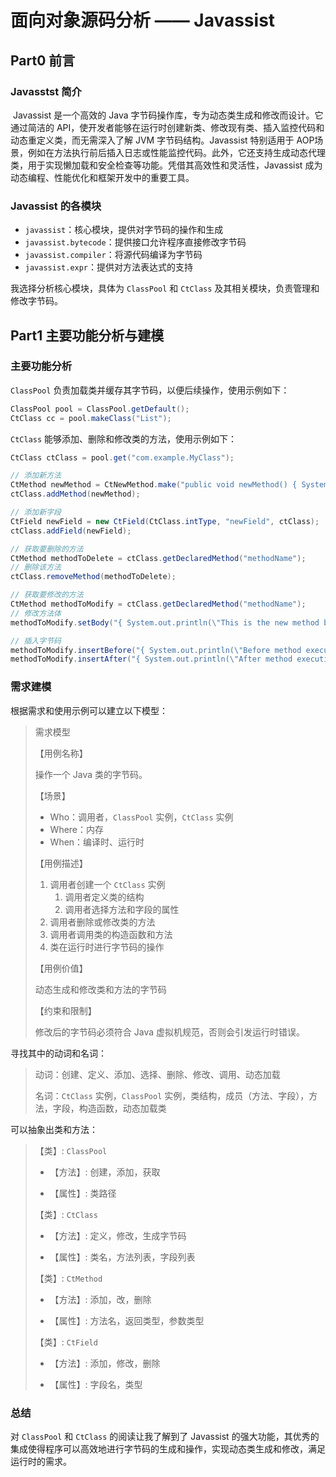 # 面向对象源码分析 —— $\text{Javassist}$

## Part0 前言

### $\text{Javasstst}$ 简介

​    $\text{Javassist}$ 是一个高效的 $\text{Java}$ 字节码操作库，专为动态类生成和修改而设计。它通过简洁的 $\text{API}$，使开发者能够在运行时创建新类、修改现有类、插入监控代码和动态重定义类，而无需深入了解 $\text{JVM}$ 字节码结构。$\text{Javassist}$ 特别适用于 AOP场景，例如在方法执行前后插入日志或性能监控代码。此外，它还支持生成动态代理类，用于实现懒加载和安全检查等功能。凭借其高效性和灵活性，$\text{Javassist}$ 成为动态编程、性能优化和框架开发中的重要工具。

### $\text{Javassist}$ 的各模块

- `javassist`：核心模块，提供对字节码的操作和生成
- `javassist.bytecode`：提供接口允许程序直接修改字节码
- `javassist.compiler`：将源代码编译为字节码
- `javassist.expr`：提供对方法表达式的支持

我选择分析核心模块，具体为 `ClassPool` 和 `CtClass` 及其相关模块，负责管理和修改字节码。

## Part1 主要功能分析与建模

### 主要功能分析

`ClassPool` 负责加载类并缓存其字节码，以便后续操作，使用示例如下：

```java
ClassPool pool = ClassPool.getDefault();
CtClass cc = pool.makeClass("List");
```

`CtClass` 能够添加、删除和修改类的方法，使用示例如下：

```java
CtClass ctClass = pool.get("com.example.MyClass");

// 添加新方法
CtMethod newMethod = CtNewMethod.make("public void newMethod() { System.out.println(\"Hello, World!\"); }", ctClass);
ctClass.addMethod(newMethod);

// 添加新字段
CtField newField = new CtField(CtClass.intType, "newField", ctClass);
ctClass.addField(newField);

// 获取要删除的方法
CtMethod methodToDelete = ctClass.getDeclaredMethod("methodName");
// 删除该方法
ctClass.removeMethod(methodToDelete);

// 获取要修改的方法
CtMethod methodToModify = ctClass.getDeclaredMethod("methodName");
// 修改方法体
methodToModify.setBody("{ System.out.println(\"This is the new method body.\"); }");

// 插入字节码
methodToModify.insertBefore("{ System.out.println(\"Before method execution\"); }");
methodToModify.insertAfter("{ System.out.println(\"After method execution\"); }");
```

### 需求建模

根据需求和使用示例可以建立以下模型：

> 需求模型
>
> 【用例名称】
>
> 操作一个 $\text{Java}$ 类的字节码。
>
> 【场景】
>
> - Who：调用者，`ClassPool` 实例，`CtClass` 实例
> - Where：内存
> - When：编译时、运行时
>
> 【用例描述】
>
> 1. 调用者创建一个 `CtClass` 实例
>     1. 调用者定义类的结构
>     2. 调用者选择方法和字段的属性
> 2. 调用者删除或修改类的方法
> 3. 调用者调用类的构造函数和方法
> 4. 类在运行时进行字节码的操作
>
> 【用例价值】
>
> 动态生成和修改类和方法的字节码
>
> 【约束和限制】
>
> 修改后的字节码必须符合 $\text{Java}$ 虚拟机规范，否则会引发运行时错误。

寻找其中的动词和名词：

>动词：创建、定义、添加、选择、删除、修改、调用、动态加载
>
>名词：`CtClass` 实例，`ClassPool` 实例，类结构，成员（方法、字段），方法，字段，构造函数，动态加载类

可以抽象出类和方法：

> 【类】: `ClassPool`
>  - 【方法】: 创建，添加，获取
>
> - 【属性】: 类路径
>
> 【类】: `CtClass`
>
> - 【方法】: 定义，修改，生成字节码
>
> - 【属性】: 类名，方法列表，字段列表
>
> 【类】: `CtMethod`
>
> - 【方法】: 添加，改，删除
>
> - 【属性】: 方法名，返回类型，参数类型
>
> 【类】: `CtField`
>
> - 【方法】: 添加，修改，删除
>
> - 【属性】: 字段名，类型

### 总结

对 `ClassPool` 和 `CtClass` 的阅读让我了解到了 $\text{Javassist}$ 的强大功能，其优秀的集成使得程序可以高效地进行字节码的生成和操作，实现动态类生成和修改，满足运行时的需求。